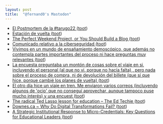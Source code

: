 ```yaml
---
layout: post
title:  "@fernand0's Mastodon"
---
```

*  [El Postmortem de la #tarugo22 ](https://www.bonillaware.com/postmortem-tarugo2) ([toot](https://mastodon.social/@fernand0/110581984389972279))
*  [Estación de vuelta ](https://www.flickr.com/photos/fernand0/52952669043) ([toot](https://mastodon.social/@fernand0/110581962392073609))
*  [The Perfect Weekend Project, or You Should Build a Blog ](https://atthis.link/blog/2023/04013.htm) ([toot](https://mastodon.social/@fernand0/110581813994821029))
*  [Comunicado relativo a la ciberseguridad ](https://www.hiberus.com/comunicado-cibersegurida) ([toot](https://mastodon.social/@fernand0/110581578035349491))
*  [Vivimos en un mundo de ensañamiento demoscópico, que además no contempla partes importantes del proceso ni hace preguntas muy relevantes ](https://mastodon.social/@fernand0/110581445770529261) ([toot](https://mastodon.social/@fernand0/110581445770529261))
*  [La encuesta preguntaba un montón de cosas sobre el viaje en si, incluyendo el personal (al que no vi, porque no hacía falta) , pero nada sobre el proceso de compra, ni de devolución del billete (que sí que hice, porque cambié los planes de vuelta) ](https://mastodon.social/@fernand0/110581443673092155) ([toot](https://mastodon.social/@fernand0/110581443673092155))
*  [El otro día hice un viaje en tren. Me enviaron varios correos (incluyendo algunos de &#39;ocio&#39; que no conseguí aprovechar, aunque tampoco puse mucho interés) y una encuest ](https://mastodon.social/@fernand0/110581431904434041) ([toot](https://mastodon.social/@fernand0/110581431904434041))
*  [The radical Ted Lasso lesson for education – The Ed Techie ](https://blog.edtechie.net/higher-ed/the-radical-ted-lasso-lesson-for-education) ([toot](https://mastodon.social/@fernand0/110581290471218900))
*  [Downes.ca ~ Why Do Digital Transformations Fail?  ](https://www.downes.ca/post/75266) ([toot](https://mastodon.social/@fernand0/110580962234493632))
*  [A Strategic Institutional Response to Micro-Credentials: Key Questions for Educational Leaders ](https://jime.open.ac.uk/articles/10.5334/jime.80) ([toot](https://mastodon.social/@fernand0/110577708232220223))
